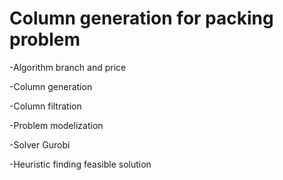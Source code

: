 # Column generation for packing problem

-Algorithm branch and price

-Column generation

-Column filtration

-Problem modelization

-Solver Gurobi

-Heuristic finding feasible solution

